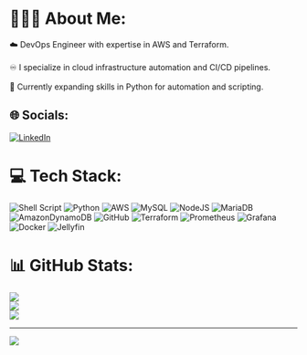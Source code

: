 # 👨🏻‍💻 About Me:
☁️ DevOps Engineer with expertise in AWS and Terraform.<br><br>♾️ I specialize in cloud infrastructure automation and CI/CD pipelines.<br><br>🐍 Currently expanding skills in Python for automation and scripting.


## 🌐 Socials:
[![LinkedIn](https://img.shields.io/badge/LinkedIn-%230077B5.svg?logo=linkedin&logoColor=white)](https://linkedin.com/in/dmanov) 

# 💻 Tech Stack:
![Shell Script](https://img.shields.io/badge/shell_script-%23121011.svg?style=plastic&logo=gnu-bash&logoColor=white) ![Python](https://img.shields.io/badge/python-3670A0?style=plastic&logo=python&logoColor=ffdd54) ![AWS](https://img.shields.io/badge/AWS-%23FF9900.svg?style=plastic&logo=amazon-aws&logoColor=white) ![MySQL](https://img.shields.io/badge/mysql-4479A1.svg?style=plastic&logo=mysql&logoColor=white) ![NodeJS](https://img.shields.io/badge/node.js-6DA55F?style=plastic&logo=node.js&logoColor=white) ![MariaDB](https://img.shields.io/badge/MariaDB-003545?style=plastic&logo=mariadb&logoColor=white) ![AmazonDynamoDB](https://img.shields.io/badge/Amazon%20DynamoDB-4053D6?style=plastic&logo=Amazon%20DynamoDB&logoColor=white) ![GitHub](https://img.shields.io/badge/github-%23121011.svg?style=plastic&logo=github&logoColor=white) ![Terraform](https://img.shields.io/badge/terraform-%235835CC.svg?style=plastic&logo=terraform&logoColor=white) ![Prometheus](https://img.shields.io/badge/Prometheus-E6522C?style=plastic&logo=Prometheus&logoColor=white) ![Grafana](https://img.shields.io/badge/grafana-%23F46800.svg?style=plastic&logo=grafana&logoColor=white) ![Docker](https://img.shields.io/badge/docker-%230db7ed.svg?style=plastic&logo=docker&logoColor=white) ![Jellyfin](https://img.shields.io/badge/jellyfin-%23000B25.svg?style=plastic&logo=Jellyfin&logoColor=00A4DC)

# 📊 GitHub Stats:
![](https://github-readme-stats.vercel.app/api?username=dimitarmanov&theme=dracula&hide_border=false&include_all_commits=false&count_private=false)<br/>
![](https://github-readme-streak-stats.herokuapp.com/?user=dimitarmanov&theme=dracula&hide_border=false)<br/>
![](https://github-readme-stats.vercel.app/api/top-langs/?username=dimitarmanov&theme=dracula&hide_border=false&include_all_commits=false&count_private=false&layout=compact)

---
[![](https://visitcount.itsvg.in/api?id=dimitarmanov&icon=0&color=0)](https://visitcount.itsvg.in)

<!-- Proudly created with GPRM ( https://gprm.itsvg.in ) -->
